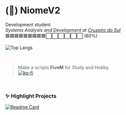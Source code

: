 # (🤠) NiomeV2 
<p> Development student </br>
<em>Systems Analysis and Development at <a href="https://www.cruzeirodosul.edu.br/">Cruzeiro do Sul</a></em></br>
🟪🟪🟪🟪🟪🟪🟪🟪🟪⬜⬜⬜⬜⬜⬜ (60%)
</p>

![Top Langs](https://github-readme-stats.vercel.app/api/top-langs/?username=g-antenor&layout=compact&bg_color=212830&border_color=212830&text_color=8a919a&title_color=df6d74)

<br>

>Make a scripts <strong>FiveM</strong> for Study and Hobby. </br>
[![ko-fi](https://ko-fi.com/img/githubbutton_sm.svg)](https://ko-fi.com/D1D81650V6)

<br>

### ✨ Highlight Projects

[![Readme Card](https://github-readme-stats.vercel.app/api/pin/?username=g-antenor&repo=nv-moneyWash&title_color=df6d74&text_color=8a919a&icon_color=df6d74&bg_color=212830&border_color=212830)](https://github.com/g-antenor/nv-moneyWash)
